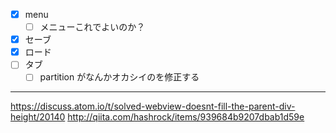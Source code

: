 * [x] menu
  - [ ] メニューこれでよいのか？
* [x] セーブ
* [x] ロード
* [ ] タブ
  - [ ] partition がなんかオカシイのを修正する

----
https://discuss.atom.io/t/solved-webview-doesnt-fill-the-parent-div-height/20140
http://qiita.com/hashrock/items/939684b9207dbab1d59e
